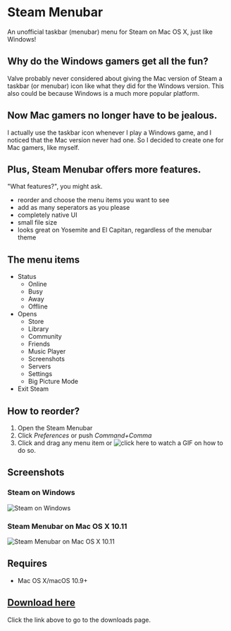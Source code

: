 # Steam Menubar
An unofficial taskbar (menubar) menu for Steam on Mac OS X, just like Windows!

## Why do the Windows gamers get all the fun?
Valve probably never considered about giving the Mac version of Steam a taskbar (or menubar) icon like what they did for the Windows version. This also could be because Windows is a much more popular platform.

## Now Mac gamers no longer have to be jealous.
I actually use the taskbar icon whenever I play a Windows game, and I noticed that the Mac version never had one. So I decided to create one for Mac gamers, like myself.

## Plus, Steam Menubar offers more features.
"What features?", you might ask.
- reorder and choose the menu items you want to see
- add as many seperators as you please
- completely native UI
- small file size
- looks great on Yosemite and El Capitan, regardless of the menubar theme

## The menu items
- Status
  - Online
  - Busy
  - Away
  - Offline
- Opens
  - Store
  - Library
  - Community
  - Friends
  - Music Player
  - Screenshots
  - Servers
  - Settings
  - Big Picture Mode
- Exit Steam

## How to reorder?
1. Open the Steam Menubar
2. Click *Preferences* or push *Command+Comma*
3. Click and drag any menu item
or ![click here to watch a GIF](http://i.imgur.com/gIGBAcA.gifv) on how to do so.

## Screenshots
### Steam on Windows
![Steam on Windows](http://tac61.weebly.com/uploads/1/3/4/0/13407148/a_orig.png)

### Steam Menubar on Mac OS X 10.11
![Steam Menubar on Mac OS X 10.11](http://tac61.weebly.com/uploads/1/3/4/0/13407148/screen-shot-2016-07-09-at-11-32-41-pm_orig.png)

## Requires
- Mac OS X/macOS 10.9+

## [Download here](https://github.com/theawesomecoder61/Steam-Menubar/releases)
Click the link above to go to the downloads page.
